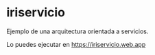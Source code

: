 # iriservicio

Ejemplo de una arquitectura orientada a servicios.

Lo puedes ejecutar en https://iriservicio.web.app
